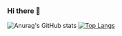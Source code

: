### Hi there 👋

<!--
**leeandy0822/leeandy0822** is a ✨ _special_ ✨ repository because its `README.md` (this file) appears on your GitHub profile.

Here are some ideas to get you started:

- 🔭 I’m currently working on ...
- 🌱 I’m currently learning ...
- 👯 I’m looking to collaborate on ...
- 🤔 I’m looking for help with ...
- 💬 Ask me about ...
- 📫 How to reach me: ...
- 😄 Pronouns: ...
- ⚡ Fun fact: ...
-->

![Anurag's GitHub stats](https://github-readme-stats.vercel.app/api?username=leeandy0822&show_icons=true&theme=radical)
[![Top Langs](https://github-readme-stats.vercel.app/api/top-langs/?username=leeandy0822&layout=compact)](https://github.com/anuraghazra/github-readme-stats)
